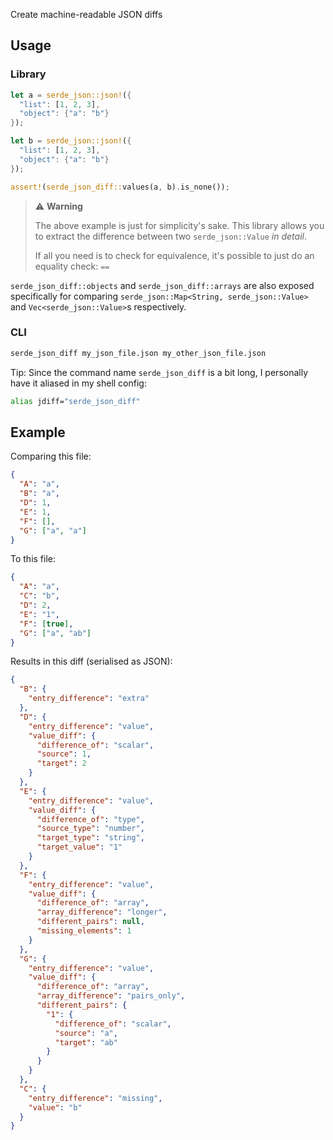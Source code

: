 Create machine-readable JSON diffs

## Usage

### Library

```rust
let a = serde_json::json!({
  "list": [1, 2, 3],
  "object": {"a": "b"}
});

let b = serde_json::json!({
  "list": [1, 2, 3],
  "object": {"a": "b"}
});

assert!(serde_json_diff::values(a, b).is_none());
```

> :warning: **Warning**
>
> The above example is just for simplicity's sake. This library allows you to extract the difference between two `serde_json::Value` _in detail_.
>
> If all you need is to check for equivalence, it's possible to just do an equality check: `==` 

`serde_json_diff::objects` and `serde_json_diff::arrays` are also exposed
specifically for comparing `serde_json::Map<String, serde_json::Value>`
and `Vec<serde_json::Value>`s respectively.

### CLI

```sh
serde_json_diff my_json_file.json my_other_json_file.json
```

Tip: Since the command name `serde_json_diff` is a bit long, I personally have it aliased in my shell config:
```sh
alias jdiff="serde_json_diff"
```

## Example

Comparing this file:
```json
{
  "A": "a",
  "B": "a",
  "D": 1,
  "E": 1,
  "F": [],
  "G": ["a", "a"]
}
```
To this file:
```json
{
  "A": "a",
  "C": "b",
  "D": 2,
  "E": "1",
  "F": [true],
  "G": ["a", "ab"]
}
```
Results in this diff (serialised as JSON):
```json
{
  "B": {
    "entry_difference": "extra"
  },
  "D": {
    "entry_difference": "value",
    "value_diff": {
      "difference_of": "scalar",
      "source": 1,
      "target": 2
    }
  },
  "E": {
    "entry_difference": "value",
    "value_diff": {
      "difference_of": "type",
      "source_type": "number",
      "target_type": "string",
      "target_value": "1"
    }
  },
  "F": {
    "entry_difference": "value",
    "value_diff": {
      "difference_of": "array",
      "array_difference": "longer",
      "different_pairs": null,
      "missing_elements": 1
    }
  },
  "G": {
    "entry_difference": "value",
    "value_diff": {
      "difference_of": "array",
      "array_difference": "pairs_only",
      "different_pairs": {
        "1": {
          "difference_of": "scalar",
          "source": "a",
          "target": "ab"
        }
      }
    }
  },
  "C": {
    "entry_difference": "missing",
    "value": "b"
  }
}
```
